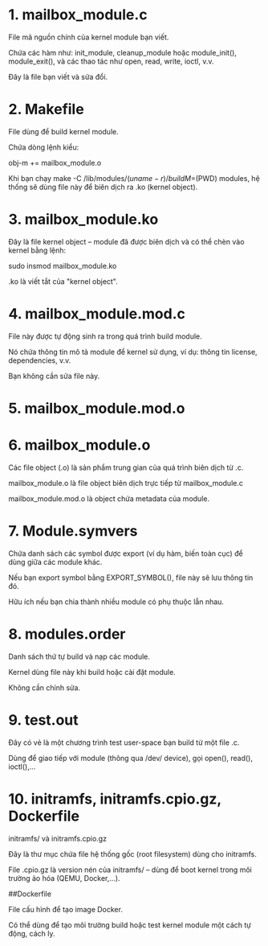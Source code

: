 # 1. mailbox_module.c
File mã nguồn chính của kernel module bạn viết.

Chứa các hàm như: init_module, cleanup_module hoặc module_init(), module_exit(), và các thao tác như open, read, write, ioctl, v.v.

Đây là file bạn viết và sửa đổi.
# 2. Makefile

File dùng để build kernel module.

Chứa dòng lệnh kiểu:

obj-m += mailbox_module.o

Khi bạn chạy make -C /lib/modules/$(uname -r)/build M=$(PWD) modules, hệ thống sẽ dùng file này để biên dịch ra .ko (kernel object).
# 3. mailbox_module.ko

Đây là file kernel object – module đã được biên dịch và có thể chèn vào kernel bằng lệnh:

sudo insmod mailbox_module.ko

.ko là viết tắt của "kernel object".
# 4. mailbox_module.mod.c

File này được tự động sinh ra trong quá trình build module.

Nó chứa thông tin mô tả module để kernel sử dụng, ví dụ: thông tin license, dependencies, v.v.

Bạn không cần sửa file này.
# 5. mailbox_module.mod.o
# 6. mailbox_module.o

Các file object (.o) là sản phẩm trung gian của quá trình biên dịch từ .c.

mailbox_module.o là file object biên dịch trực tiếp từ mailbox_module.c

mailbox_module.mod.o là object chứa metadata của module.
# 7. Module.symvers

Chứa danh sách các symbol được export (ví dụ hàm, biến toàn cục) để dùng giữa các module khác.

Nếu bạn export symbol bằng EXPORT_SYMBOL(), file này sẽ lưu thông tin đó.

Hữu ích nếu bạn chia thành nhiều module có phụ thuộc lẫn nhau.
# 8. modules.order

Danh sách thứ tự build và nạp các module.

Kernel dùng file này khi build hoặc cài đặt module.

Không cần chỉnh sửa.

# 9. test.out

Đây có vẻ là một chương trình test user-space bạn build từ một file .c.

Dùng để giao tiếp với module (thông qua /dev/ device), gọi open(), read(), ioctl(),…
# 10. initramfs, initramfs.cpio.gz, Dockerfile
initramfs/ và initramfs.cpio.gz

Đây là thư mục chứa file hệ thống gốc (root filesystem) dùng cho initramfs.

File .cpio.gz là version nén của initramfs/ – dùng để boot kernel trong môi trường ảo hóa (QEMU, Docker,…).

##Dockerfile

File cấu hình để tạo image Docker.

Có thể dùng để tạo môi trường build hoặc test kernel module một cách tự động, cách ly.

